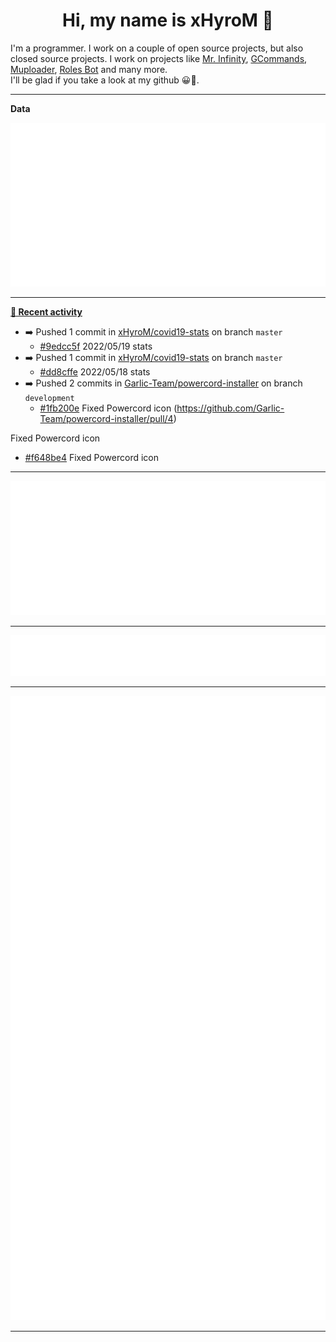 <p align="center">
    <!-- <img src="https://avatars.githubusercontent.com/u/56601352" width="192" alt="hyro's pfp" /> -->
    <h1 align="center">Hi, my name is xHyroM 👋</h1>
</p>

I'm a programmer. I work on a couple of open source projects, but also closed source projects. I work on projects like [Mr. Infinity](https://discord.com/oauth2/authorize?client_id=720321585625694239&scope=bot%20applications.commands&permissions=8&redirect_uri=https://blobs.gq/imanager&prompt=consent&response_type=code), [GCommands](https://github.com/Garlic-Team/GCommands), [Muploader](https://github.com/xHyroM/Muploder), [Roles Bot](https://github.com/xHyroM/roles-bot) and many more.  
I'll be glad if you take a look at my github 😀👀.

___
**Data**

<img src="https://github.com/xHyroM/xHyroM/blob/master/.cache/base.svg">

___

**[📰 Recent activity](https://github.com/xHyroM)**
* ➡️ Pushed 1 commit in [xHyroM/covid19-stats](https://github.com/xHyroM/covid19-stats) on branch `master`
  * [#9edcc5f](https://github.com/xHyroM/covid19-stats/commit/9edcc5f) 2022/05/19 stats
* ➡️ Pushed 1 commit in [xHyroM/covid19-stats](https://github.com/xHyroM/covid19-stats) on branch `master`
  * [#dd8cffe](https://github.com/xHyroM/covid19-stats/commit/dd8cffe) 2022/05/18 stats
* ➡️ Pushed 2 commits in [Garlic-Team/powercord-installer](https://github.com/Garlic-Team/powercord-installer) on branch `development`
  * [#1fb200e](https://github.com/Garlic-Team/powercord-installer/commit/1fb200e) Fixed Powercord icon (https://github.com/Garlic-Team/powercord-installer/pull/4)

Fixed Powercord icon
  * [#f648be4](https://github.com/Garlic-Team/powercord-installer/commit/f648be4) Fixed Powercord icon


___

<img src="https://github.com/xHyroM/xHyroM/blob/master/.cache/isocalendar.svg">

___

<img src="https://github.com/xHyroM/xHyroM/blob/master/.cache/languages.svg">

___

<img src="https://github.com/xHyroM/xHyroM/blob/master/.cache/achievements.svg">

___
